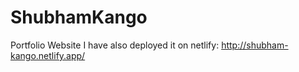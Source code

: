 # ShubhamKango
 Portfolio Website
 I have also deployed it on netlify: http://shubham-kango.netlify.app/
